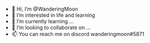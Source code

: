 - 👋 Hi, I’m @WanderingMoon
- 👀 I’m interested in life and learning
- 🌱 I’m currently learning ...
- 💞️ I’m looking to collaborate on ...
- 📫 You can reach me on discord wanderingmoon#5871

<!---
WanderingMoon/WanderingMoon is a ✨ special ✨ repository because its `README.md` (this file) appears on your GitHub profile.
You can click the Preview link to take a look at your changes.
--->
